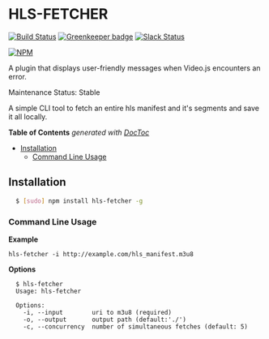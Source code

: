 
# HLS-FETCHER

[![Build Status](https://travis-ci.org/videojs/hls-fetcher.svg?branch=master)](https://travis-ci.org/videojs/hls-fetcher)
[![Greenkeeper badge](https://badges.greenkeeper.io/videojs/hls-fetcher.svg)](https://greenkeeper.io/)
[![Slack Status](http://slack.videojs.com/badge.svg)](http://slack.videojs.com)

[![NPM](https://nodei.co/npm/hls-fetcher.png?downloads=true&downloadRank=true)](https://nodei.co/npm/hls-fetcher/)

A plugin that displays user-friendly messages when Video.js encounters an error.

Maintenance Status: Stable

A simple CLI tool to fetch an entire hls manifest and it's segments and save it all locally.

<!-- START doctoc generated TOC please keep comment here to allow auto update -->
<!-- DON'T EDIT THIS SECTION, INSTEAD RE-RUN doctoc TO UPDATE -->
**Table of Contents**  *generated with [DocToc](https://github.com/thlorenz/doctoc)*

- [Installation](#installation)
  - [Command Line Usage](#command-line-usage)

<!-- END doctoc generated TOC please keep comment here to allow auto update -->

## Installation

``` bash
  $ [sudo] npm install hls-fetcher -g
```

### Command Line Usage

**Example**
```
hls-fetcher -i http://example.com/hls_manifest.m3u8
```

**Options**
```
  $ hls-fetcher
  Usage: hls-fetcher

  Options:
    -i, --input        uri to m3u8 (required)
    -o, --output       output path (default:'./')
    -c, --concurrency  number of simultaneous fetches (default: 5)
```
